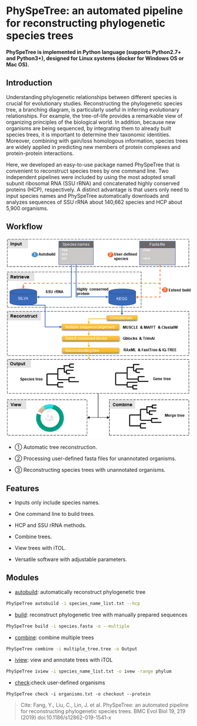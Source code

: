 
# PhySpeTree: an automated pipeline for reconstructing phylogenetic species trees

**PhySpeTree is implemented in Python language (supports Python2.7+ and Python3+), designed for Linux systems (docker for Windows OS or Mac OS).**

## Introduction

Understanding phylogenetic relationships between different species is crucial for evolutionary studies. Reconstructing the
phylogenetic species tree, a branching diagram, is particularly useful in inferring evolutionary relationships. For example,
the tree-of-life provides a remarkable view of organizing principles of the biological world. In addition, because new organisms 
are being sequenced, by integrating them to already built species trees, it is important to determine their taxonomic identities. 
Moreover, combining with gain/loss homologous information, species trees are widely applied in predicting new members of 
protein complexes and protein-protein interactions.

Here, we developed an easy-to-use package named PhySpeTree that is convenient to reconstruct species trees by one command line.
Two independent pipelines were included by using the most adopted small subunit ribosomal RNA (SSU rRNA) and concatenated highly
conserved proteins (HCP), respectively. A distinct advantage is that users only need to input species names and PhySpeTree
automatically downloads and analyzes sequences of SSU rRNA about 140,662 species and  HCP about 5,900 organisms.

## Workflow


![workflow](img/PhySpeTree_work_follow.png)


- ① Automatic tree reconstruction.

- ② Processing user-defined fasta files for unannotated organisms.

- ③ Reconstructing species trees with unannotated organisms.

## Features

- Inputs only include species names.

- One command line to build trees.

- HCP and SSU rRNA methods.

- Combine trees.

- View trees with iTOL.

- Versatile software with adjustable parameters.

## Modules

* [autobuild](usage.md#autobuild): automatically reconstruct phylogenetic tree

```bash
PhySpeTree autobuild -i species_name_list.txt --hcp
```


* [build](usage.md#build): reconstruct phylogenetic tree with manually prepared sequences

```bash
PhySpeTree build -i species.fasta -o --multiple
```

* [combine](usage.md#combine): combine multiple trees

```bash
PhySpeTree combine -i multiple_tree.tree -o Output
```

* [iview](usage.md#iview): view and annotate trees with iTOL

```bash
PhySpeTree iview -i species_name_list.txt -o ivew -range phylum 
```

* [check](usage.md#check):check user-defined organisms

```
PhySpeTree check -i organisms.txt -o checkout --protein
```

[1]: example/organism_example_list.txt

> Cite: Fang, Y., Liu, C., Lin, J. et al. PhySpeTree: an automated pipeline for reconstructing phylogenetic species trees.
> BMC Evol Biol 19, 219 (2019) doi:10.1186/s12862-019-1541-x